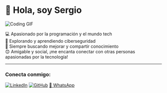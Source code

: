 # 👋 Hola, soy Sergio

![Coding GIF](https://media.giphy.com/media/qgQUggAC3Pfv687qPC/giphy.gif)

💻 Apasionado por la programación y el mundo tech  
🔐 Explorando y aprendiendo ciberseguridad  
🌱 Siempre buscando mejorar y compartir conocimiento  
😊 Amigable y social, ¡me encanta conectar con otras personas apasionadas por la tecnología!

---
### Conecta conmigo:
[![LinkedIn](https://img.shields.io/badge/LinkedIn-blue?logo=linkedin&logoColor=white)](https://www.linkedin.com/in/sergio-alessandro-zambrano-candiotti-238098302/)
[![GitHub](https://img.shields.io/badge/GitHub-black?logo=github&logoColor=white)](https://github.com/gosti21)
[📱 WhatsApp](https://wa.me/51906660509)
